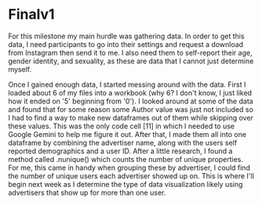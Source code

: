 # Finalv1

For this milestone my main hurdle was gathering data.  In order to get this data, I need participants to go into their settings and request a download from Instagram then send it to me.  I also need them to self-report their age, gender identity, and sexuality, as these are data that I cannot just determine myself.

Once I gained enough data, I started messing around with the data. First I loaded about 6 of my files into a workbook (why 6? I don't know, I just liked how it ended on '5' beginning from '0').  I looked around at some of the data and found that for some reason some Author value was just not included so I had to find a way to make new dataframes out of them while skipping over these values. This was the only code cell [11] in which I needed to use Google Gemini to help me figure it out. After that, I made them all into one dataframe by combining the advertiser name, along with the users self reported demographics and a user ID. After a little research, I found a method called .nunique() which counts the number of unique properties. For me, this came in handy when grouping these by advertiser, I could find the number of unique users each advertiser showed up on.  This is where I'll begin next week as I determine the type of data visualization likely using advertisers that show up for more than one user.
